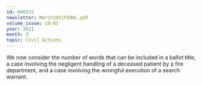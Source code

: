 ```yaml
---
id: 000172
newsletter: March2021FINAL.pdf
volume_issue: 19-03
year: 2021
month: 3
topic: Civil Actions
---
```


We now consider the number of words that can be included in a ballot title, a case involving the negligent handling of a deceased patient by a fire department, and a case involving the wrongful execution of a search warrant.